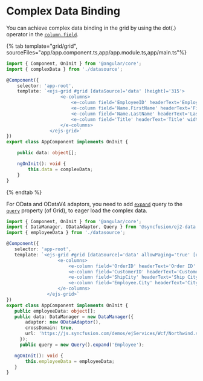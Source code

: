 # Complex Data Binding

You can achieve complex data binding in the grid by using the dot(.) operator in the [`column.field`](../../api/grid/column/#field).

{% tab template="grid/grid", sourceFiles="app/app.component.ts,app/app.module.ts,app/main.ts"%}

```typescript
import { Component, OnInit } from '@angular/core';
import { complexData } from './datasource';

@Component({
    selector: 'app-root',
    template: `<ejs-grid #grid [dataSource]='data' [height]='315'>
                    <e-columns>
                        <e-column field='EmployeeID' headerText='Employee ID' textAlign='Right' width=120></e-column>
                        <e-column field='Name.FirstName' headerText='First Name' width=120></e-column>
                        <e-column field='Name.LastName' headerText='Last Name' width=120></e-column>
                        <e-column field='Title' headerText='Title' width=150></e-column>
                    </e-columns>
                </ejs-grid>`
})
export class AppComponent implements OnInit {

    public data: object[];

    ngOnInit(): void {
        this.data = complexData;
    }
}

```

{% endtab %}

 For OData and ODataV4 adaptors, you need to add [`expand`](https://ej2.syncfusion.com/documentation/api/data/query/#expand) query to the [`query`](../../api/grid/#query) property (of Grid), to eager load the complex data.

 ```typescript
import { Component, OnInit } from '@angular/core';
import { DataManager, ODataAdaptor, Query } from '@syncfusion/ej2-data';
import { employeeData } from './datasource';

@Component({
    selector: 'app-root',
    template: `<ejs-grid #grid [dataSource]='data' allowPaging='true' [query]='query' [height]='315'>
                    <e-columns>
                        <e-column field='OrderID' headerText='Order ID' textAlign='Right' width=100></e-column>
                        <e-column field='CustomerID' headerText='Customer ID' width=120></e-column>
                        <e-column field='ShipCity' headerText='Ship City' width=130 ></e-column>
                        <e-column field='Employee.City' headerText='City' width=130  ></e-column>
                    </e-columns>
                </ejs-grid>`
})
export class AppComponent implements OnInit {
    public employeeData: object[];
    public data: DataManager = new DataManager({
        adaptor: new ODataAdaptor(),
        crossDomain: true,
        url: 'https://js.syncfusion.com/demos/ejServices/Wcf/Northwind.svc/Orders'
      });
      public query = new Query().expand('Employee');

    ngOnInit(): void {
        this.employeeData = employeeData;
    }
}

```